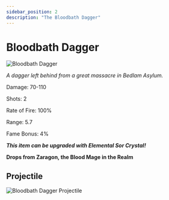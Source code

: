 ```yaml
---
sidebar_position: 2
description: "The Bloodbath Dagger"
---
```


# Bloodbath Dagger

![Bloodbath Dagger](http://i.imgur.com/XM5i2w2.png)

<i>A dagger left behind from a great massacre in Bedlam Asylum.</i>

Damage: 70-110

Shots: 2

Rate of Fire: 100%

Range: 5.7

Fame Bonus: 4%

***This item can be upgraded with Elemental Sor Crystal!***

**Drops from Zaragon, the Blood Mage in the Realm**

## Projectile 

![Bloodbath Dagger Projectile](https://cdn.discordapp.com/attachments/953134990428868629/981727290272657418/bbath.gif)

